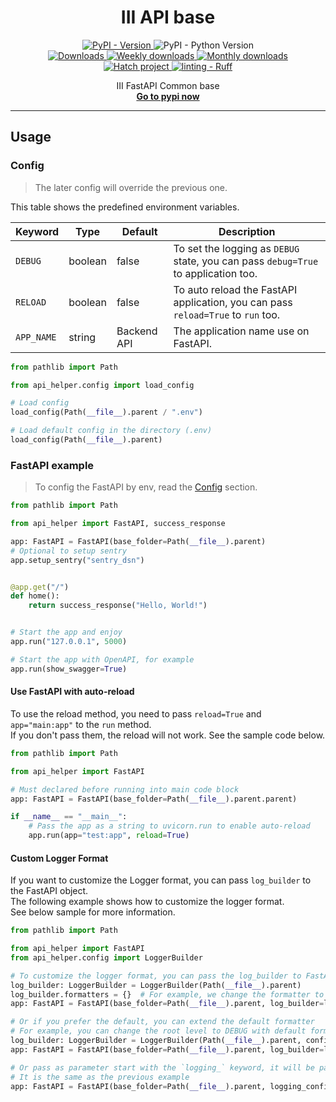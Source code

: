 <h1 align="center"><b>III API base</b></h1>

<div align="center">
<a href="https://pypi.org/project/iii-api-helper" target="_blank">
  <img src="https://img.shields.io/pypi/v/iii-api-helper.svg?logo=pypi&logoColor=gold&label=PyPI" alt="PyPI - Version">
</a>
<img alt="PyPI - Python Version" src="https://img.shields.io/pypi/pyversions/iii-api-helper.svg?logo=python&label=Python&logoColor=gold">
<br />
<a href="https://pepy.tech/project/iii-api-helper" >
  <img alt="Downloads" src="https://static.pepy.tech/badge/iii-api-helper"/>
</a>
<a href="https://pepy.tech/project/iii-api-helper" >
  <img alt="Weekly downloads" src="https://static.pepy.tech/badge/iii-api-helper/week"/>
</a>
<a href="https://pepy.tech/project/iii-api-helper" >
  <img alt="Monthly downloads" src="https://static.pepy.tech/badge/iii-api-helper/month"/>
</a>
<br />
<a href="https://github.com/pypa/hatch">
  <img alt="Hatch project" src="https://img.shields.io/badge/%F0%9F%A5%9A-Hatch-4051b5.svg">
</a>
<a href="https://github.com/astral-sh/ruff">
  <img alt="linting - Ruff" src="https://img.shields.io/endpoint?url=https://raw.githubusercontent.com/astral-sh/ruff/main/assets/badge/v2.json">
</a>
<p align="center">
III FastAPI Common base
<br />
<a href="https://pypi.org/project/iii-api-helper/"><strong>Go to pypi now</strong></a>
</p>
</div>

---

## Usage

### Config

> The later config will override the previous one.

This table shows the predefined environment variables.

| Keyword    | Type    | Default     | Description                                                                        |
|------------|---------|-------------|------------------------------------------------------------------------------------|
| `DEBUG`    | boolean | false       | To set the logging as `DEBUG` state, you can pass `debug=True` to application too. |
| `RELOAD`   | boolean | false       | To auto reload the FastAPI application, you can pass `reload=True` to `run` too.   |
| `APP_NAME` | string  | Backend API | The application name use on FastAPI.                                               |

```python
from pathlib import Path

from api_helper.config import load_config

# Load config
load_config(Path(__file__).parent / ".env")

# Load default config in the directory (.env)
load_config(Path(__file__).parent)
```

### FastAPI example

> To config the FastAPI by env, read the [Config](#config) section.

```python
from pathlib import Path

from api_helper import FastAPI, success_response

app: FastAPI = FastAPI(base_folder=Path(__file__).parent)
# Optional to setup sentry
app.setup_sentry("sentry_dsn")


@app.get("/")
def home():
    return success_response("Hello, World!")


# Start the app and enjoy
app.run("127.0.0.1", 5000)

# Start the app with OpenAPI, for example
app.run(show_swagger=True)
```

#### Use FastAPI with auto-reload

To use the reload method, you need to pass `reload=True` and `app="main:app"` to the `run` method.  
If you don't pass them, the reload will not work. See the sample code below.

```python
from pathlib import Path

from api_helper import FastAPI

# Must declared before running into main code block
app: FastAPI = FastAPI(base_folder=Path(__file__).parent.parent)

if __name__ == "__main__":
    # Pass the app as a string to uvicorn.run to enable auto-reload
    app.run(app="test:app", reload=True)
```

#### Custom Logger Format

If you want to customize the Logger format, you can pass `log_builder` to the FastAPI object.  
The following example shows how to customize the logger format.  
See below sample for more information.

```python
from pathlib import Path

from api_helper import FastAPI
from api_helper.config import LoggerBuilder

# To customize the logger format, you can pass the log_builder to FastAPI
log_builder: LoggerBuilder = LoggerBuilder(Path(__file__).parent)
log_builder.formatters = {}  # For example, we change the formatter to empty
app: FastAPI = FastAPI(base_folder=Path(__file__).parent, log_builder=log_builder)

# Or if you prefer the default, you can extend the default formatter
# For example, you can change the root level to DEBUG with default formatter
log_builder: LoggerBuilder = LoggerBuilder(Path(__file__).parent, config={"root": {"level": "DEBUG"}})
app: FastAPI = FastAPI(base_folder=Path(__file__).parent, log_builder=log_builder)

# Or pass as parameter start with the `logging_` keyword, it will be passed to the LoggerBuilder
# It is the same as the previous example
app: FastAPI = FastAPI(base_folder=Path(__file__).parent, logging_config={"root": {"level": "DEBUG"}})
```
